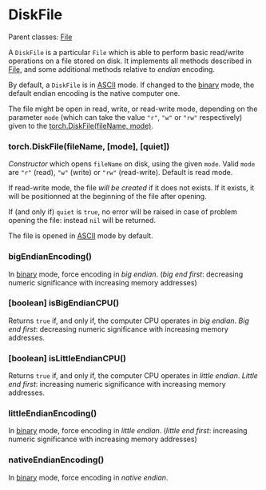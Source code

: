 <a name="torch.DiskFile.dok"></a>
# DiskFile #

Parent classes: [File](file.md)

A `DiskFile` is a particular `File` which is able to perform basic read/write operations
on a file stored on disk. It implements all methods described in [File](file.md), and
some additional methods relative to _endian_ encoding.

By default, a `DiskFile` is in [ASCII](file.md#torch.File.binary) mode. If changed to
the [binary](file.md#torch.File.binary) mode, the default endian encoding is the native
computer one.

The file might be open in read, write, or read-write mode, depending on the parameter
`mode` (which can take the value `"r"`, `"w"` or `"rw"` respectively) 
given to the [torch.DiskFile(fileName, mode)](#torch.DiskFile).

<a name="torch.DiskFile"></a>
### torch.DiskFile(fileName, [mode], [quiet]) ###

_Constructor_ which opens `fileName` on disk, using the given `mode`. Valid `mode` are
`"r"` (read), `"w"` (write) or `"rw"` (read-write). Default is read mode.

If read-write mode, the file _will be created_ if it does not exists. If it
exists, it will be positionned at the beginning of the file after opening.

If (and only if) `quiet` is `true`, no error will be raised in case of
problem opening the file: instead `nil` will be returned.

The file is opened in [ASCII](file.md#torch.File.ascii) mode by default.

<a name="torch.DiskFile.bigEndianEncoding"></a>
### bigEndianEncoding() ###

In [binary](file.md#torch.File.binary) mode, force encoding in _big endian_. 
(_big end first_: decreasing numeric significance with increasing memory
addresses)

<a name="torch.DiskFile.isBigEndianCPU"></a>
### [boolean] isBigEndianCPU() ###

Returns `true` if, and only if, the computer CPU operates in _big endian_.
_Big end first_: decreasing numeric significance with increasing
memory addresses.

<a name="torch.DiskFile.isLittleEndianCPU"></a>
### [boolean] isLittleEndianCPU() ###

Returns `true` if, and only if, the computer CPU operates in _little endian_.
_Little end first_: increasing numeric significance with increasing
memory addresses.

<a name="torch.DiskFile.littleEndianEncoding"></a>
### littleEndianEncoding() ###

In [binary](file.md#torch.File.binary) mode, force encoding in _little endian_.
(_little end first_: increasing numeric significance with increasing memory
addresses)

<a name="torch.DiskFile.nativeEndianEncoding"></a>
### nativeEndianEncoding() ###

In [binary](file.md#torch.File.binary) mode, force encoding in _native endian_.


